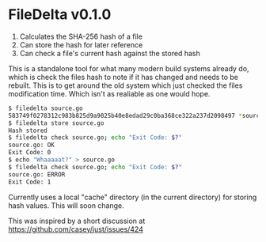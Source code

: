 FileDelta v0.1.0
================

1. Calculates the SHA-256 hash of a file
2. Can store the hash for later reference
3. Can check a file's current hash against the stored hash

This is a standalone tool for what many modern build systems already do, which is check the files hash to note if it has changed and needs to be rebuilt. This is to get around the old system which just checked the files modification time. Which isn't as realiable as one would hope.

```bash
$ filedelta source.go
583749f0278312c983b825d9a9025b40e8edad29c0ba368ce322a237d2098497 *source.go
$ filedelta store source.go
Hash stored
$ filedelta check source.go; echo "Exit Code: $?"
source.go: OK
Exit Code: 0
$ echo "Whaaaaat?" > source.go
$ filedelta check source.go; echo "Exit Code: $?"
source.go: ERROR
Exit Code: 1
```

Currently uses a local "cache" directory (in the current directory) for storing hash values. This will soon change.

This was inspired by a short discussion at https://github.com/casey/just/issues/424
